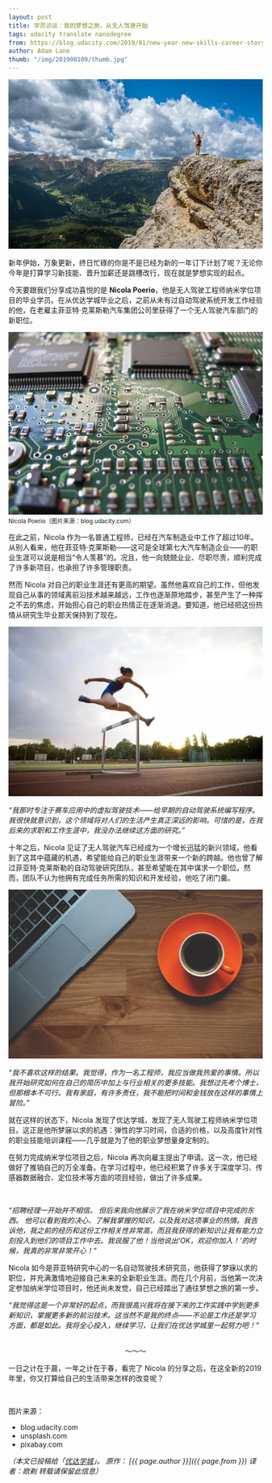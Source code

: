 ```yaml
---
layout: post
title: 学员访谈：我的梦想之旅，从无人驾驶开始
tags: udacity translate nanodegree
from: https://blog.udacity.com/2019/01/new-year-new-skills-career-story.html
author: Adam Lane
thumb: "/img/201900109/thumb.jpg"
---
```


<img src="/img/20190203/001.jpg" alt="" />

新年伊始，万象更新，终日忙碌的你是不是已经为新的一年订下计划了呢？无论你今年是打算学习新技能、晋升加薪还是跳槽改行，现在就是梦想实现的起点。

今天要跟我们分享成功喜悦的是 **Nicola Poerio**，他是无人驾驶工程师纳米学位项目的毕业学员。在从优达学城毕业之后，之前从未有过自动驾驶系统开发工作经验的他，在老雇主菲亚特·克莱斯勒汽车集团公司里获得了一个无人驾驶汽车部门的新职位。

<img src="/img/20190203/002.jpg" alt="" /><br><small>Nicola Poerio（图片来源：blog.udacity.com）</small>

在此之前，Nicola 作为一名普通工程师，已经在汽车制造业中工作了超过10年。从别人看来，他在菲亚特·克莱斯勒——这可是全球第七大汽车制造企业——的职业生涯可以说是相当“令人羡慕”的。况且，他一向兢兢业业、尽职尽责，顺利完成了许多新项目，也承担了许多管理职责。

然而 Nicola 对自己的职业生涯还有更高的期望。虽然他喜欢自己的工作，但他发现自己从事的领域离前沿技术越来越远，工作也逐渐原地踏步，甚至产生了一种挥之不去的焦虑，开始担心自己的职业热情正在逐渐消退。要知道，他已经把这份热情从研究生毕业那天保持到了现在。

<img src="/img/20190203/003.jpg" alt="" />


*“我那时专注于赛车应用中的虚拟驾驶技术——给早期的自动驾驶系统编写程序。我很快就意识到，这个领域将对人们的生活产生真正深远的影响。可惜的是，在我后来的求职和工作生涯中，我没办法继续这方面的研究。”*

十年之后，Nicola 见证了无人驾驶汽车已经成为一个增长迅猛的新兴领域，他看到了这其中蕴藏的机遇，希望能给自己的职业生涯带来一个新的跨越。他也曾了解过菲亚特·克莱斯勒的自动驾驶研究团队，甚至希望能在其中谋求一个职位。然而，团队不认为他拥有完成任务所需的知识和开发经验，他吃了闭门羹。

<img src="/img/20190203/004.jpg" alt="" />


*“我不喜欢这样的结果。我觉得，作为一名工程师，我应当做我热爱的事情。所以我开始研究如何在自己的简历中加上与行业相关的更多技能。我想过先考个博士，但那根本不可行。我有家庭，有许多责任，我不能把时间和金钱放在这样的事情上冒险。”*

就在这样的状态下，Nicola 发现了优达学城，发现了无人驾驶工程师纳米学位项目。这正是他所梦寐以求的机遇：弹性的学习时间，合适的价格，以及高度针对性的职业技能培训课程——几乎就是为了他的职业梦想量身定制的。

在努力完成纳米学位项目之后，Nicola 再次向雇主提出了申请。这一次，他已经做好了推销自己的万全准备。在学习过程中，他已经积累了许多关于深度学习、传感器数据融合、定位技术等方面的项目经验，做出了许多成果。

<img src="/img/20190203/005.jpg" alt="" />


*“招聘经理一开始并不相信。 但后来我向他展示了我在纳米学位项目中完成的东西。 他可以看到我的决心、了解我掌握的知识，以及我对这项事业的热情。我告诉他，我之前的经历和这份工作相关性非常高，而且我获得的新知识让我有能力立刻投入到他们的项目工作中去。我说服了他！当他说出‘OK，欢迎你加入！’的时候，我真的非常非常开心！”*

Nicola 如今是菲亚特研究中心的一名自动驾驶技术研究员，他获得了梦寐以求的职位，并充满激情地迎接自己未来的全新职业生涯。而在几个月前，当他第一次决定参加纳米学位项目时，他还尚未发觉，自己已经踏出了通往梦想之旅的第一步。

*“我觉得这是一个非常好的起点，而我很高兴我将在接下来的工作实践中学到更多新知识，掌握更多新的前沿技术。这当然不是我的终点——不论是工作还是学习方面，都是如此。我将全心投入，继续学习，让我们在优达学城里一起努力吧！”*

<img src="/img/20190203/006.jpg" alt="" />


<center>～～～</center>

一日之计在于晨，一年之计在于春，看完了 Nicola 的分享之后，在这全新的2019年里，你又打算给自己的生活带来怎样的改变呢？

<img src="/img/20190203/007.jpg" alt="" />


图片来源：
* blog.udacity.com
* unsplash.com
* pixabay.com

_（本文已投稿给「[优达学城](https://cn.udacity.com)」。 原作： [{{ page.author }}]({{ page.from }}) 译者：欧剃 转载请保留此信息）_
